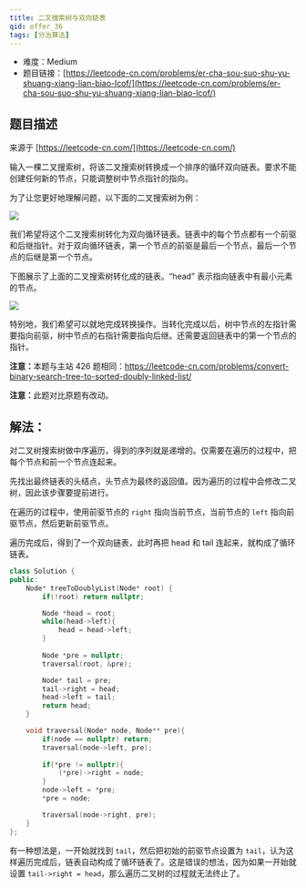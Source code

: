 ```yaml
---
title: 二叉搜索树与双向链表
qid: offer_36
tags: [分治算法]
---
```



- 难度：Medium
- 题目链接：[https://leetcode-cn.com/problems/er-cha-sou-suo-shu-yu-shuang-xiang-lian-biao-lcof/](https://leetcode-cn.com/problems/er-cha-sou-suo-shu-yu-shuang-xiang-lian-biao-lcof/)


## 题目描述

来源于 [https://leetcode-cn.com/](https://leetcode-cn.com/)

<p>输入一棵二叉搜索树，将该二叉搜索树转换成一个排序的循环双向链表。要求不能创建任何新的节点，只能调整树中节点指针的指向。</p>



<p>为了让您更好地理解问题，以下面的二叉搜索树为例：</p>



<p><img src="https://assets.leetcode.com/uploads/2018/10/12/bstdlloriginalbst.png"></p>



<p>我们希望将这个二叉搜索树转化为双向循环链表。链表中的每个节点都有一个前驱和后继指针。对于双向循环链表，第一个节点的前驱是最后一个节点，最后一个节点的后继是第一个节点。</p>

<p>下图展示了上面的二叉搜索树转化成的链表。&ldquo;head&rdquo; 表示指向链表中有最小元素的节点。</p>



<p><img src="https://assets.leetcode.com/uploads/2018/10/12/bstdllreturndll.png"></p>



<p>特别地，我们希望可以就地完成转换操作。当转化完成以后，树中节点的左指针需要指向前驱，树中节点的右指针需要指向后继。还需要返回链表中的第一个节点的指针。</p>



<p><strong>注意：</strong>本题与主站 426 题相同：<a href="https://leetcode-cn.com/problems/convert-binary-search-tree-to-sorted-doubly-linked-list/">https://leetcode-cn.com/problems/convert-binary-search-tree-to-sorted-doubly-linked-list/</a></p>

<p><strong>注意：</strong>此题对比原题有改动。</p>


## 解法：

对二叉树搜索树做中序遍历，得到的序列就是递增的。仅需要在遍历的过程中，把每个节点和前一个节点连起来。

先找出最终链表的头结点，头节点为最终的返回值。因为遍历的过程中会修改二叉树，因此该步骤要提前进行。

在遍历的过程中，使用前驱节点的 `right` 指向当前节点，当前节点的 `left` 指向前驱节点，然后更新前驱节点。

遍历完成后，得到了一个双向链表，此时再把 head 和 tail 连起来，就构成了循环链表。


```cpp
class Solution {
public:
    Node* treeToDoublyList(Node* root) {
        if(!root) return nullptr;

        Node *head = root;
        while(head->left){
            head = head->left;
        }
        
        Node *pre = nullptr;
        traversal(root, &pre);

        Node* tail = pre;
        tail->right = head;
        head->left = tail;
        return head;
    }

    void traversal(Node* node, Node** pre){
        if(node == nullptr) return;
        traversal(node->left, pre);
        
        if(*pre != nullptr){
            (*pre)->right = node;
        }
        node->left = *pre;
        *pre = node;

        traversal(node->right, pre);
    }
};
```

有一种想法是，一开始就找到 `tail`，然后把初始的前驱节点设置为 `tail`，认为这样遍历完成后，链表自动构成了循环链表了。这是错误的想法，因为如果一开始就设置 `tail->right = head`，那么遍历二叉树的过程就无法终止了。